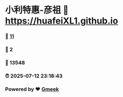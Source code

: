 # 小利特惠-彦祖 :link: https://huafeiXL1.github.io 
### :page_facing_up: [11](https://huafeiXL1.github.io/tag.html) 
### :speech_balloon: 2 
### :hibiscus: 13548 
### :alarm_clock: 2025-07-12 23:18:43 
### Powered by :heart: [Gmeek](https://github.com/Meekdai/Gmeek)
